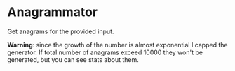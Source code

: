 # Anagrammator

Get anagrams for the provided input.

**Warning**: since the growth of the number is almost
exponential I capped the generator. If total number of anagrams exceed
10000 they won't be generated, but you can see stats about them.
